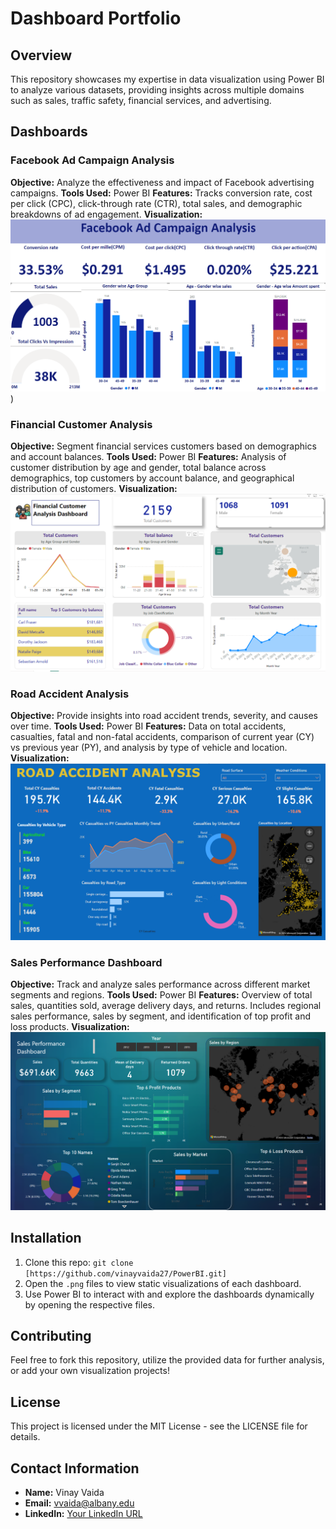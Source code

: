 # Dashboard Portfolio

## Overview
This repository showcases my expertise in data visualization using Power BI to analyze various datasets, providing insights across multiple domains such as sales, traffic safety, financial services, and advertising.

## Dashboards

### Facebook Ad Campaign Analysis
**Objective:** Analyze the effectiveness and impact of Facebook advertising campaigns.
**Tools Used:** Power BI
**Features:** Tracks conversion rate, cost per click (CPC), click-through rate (CTR), total sales, and demographic breakdowns of ad engagement.
**Visualization:** ![Facebook Ad Campaign Analysis](https://github.com/vinayvaida27/PowerBI/blob/main/FaceBook%20Ad%20Camapign%20analysis/Facebook%20Ad%20Camapign%20Analysis.png))

### Financial Customer Analysis
**Objective:** Segment financial services customers based on demographics and account balances.
**Tools Used:** Power BI
**Features:** Analysis of customer distribution by age and gender, total balance across demographics, top customers by account balance, and geographical distribution of customers.
**Visualization:** ![Financial Customer Analysis](https://github.com/vinayvaida27/PowerBI/blob/main/Financial%20Customer%20Analysis/Financial%20Customer%20Analysis.png)

### Road Accident Analysis
**Objective:** Provide insights into road accident trends, severity, and causes over time.
**Tools Used:** Power BI
**Features:** Data on total accidents, casualties, fatal and non-fatal accidents, comparison of current year (CY) vs previous year (PY), and analysis by type of vehicle and location.
**Visualization:** ![Road Accident Analysis](https://github.com/vinayvaida27/PowerBI/blob/main/Road%20Accident%20Analysis/Road%20Accident%20Analysis.png)

### Sales Performance Dashboard
**Objective:** Track and analyze sales performance across different market segments and regions.
**Tools Used:** Power BI
**Features:** Overview of total sales, quantities sold, average delivery days, and returns. Includes regional sales performance, sales by segment, and identification of top profit and loss products.
**Visualization:** ![Sales Performance Dashboard](https://github.com/vinayvaida27/PowerBI/blob/main/Sales%20Performance%20Dashboard/Sales%20Performance%20Dashboard.png)

## Installation
1. Clone this repo: `git clone [https://github.com/vinayvaida27/PowerBI.git]`
2. Open the `.png` files to view static visualizations of each dashboard.
3. Use Power BI to interact with and explore the dashboards dynamically by opening the respective files.

## Contributing
Feel free to fork this repository, utilize the provided data for further analysis, or add your own visualization projects!

## License
This project is licensed under the MIT License - see the LICENSE file for details.

## Contact Information
- **Name:** Vinay Vaida
- **Email:** vvaida@albany.edu
- **LinkedIn:** [Your LinkedIn URL](https://www.linkedin.com/in/vinayvaida/)

